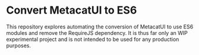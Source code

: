 # Convert MetacatUI to ES6

This repository explores automating the conversion of MetacatUI to use ES6
modules and remove the RequireJS dependency. It is thus far only an WIP
experimental project and is not intended to be used for any production purposes.